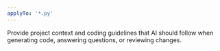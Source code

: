 ```yaml
---
applyTo: '*.py'
---
```

Provide project context and coding guidelines that AI should follow when generating code, answering questions, or reviewing changes.
